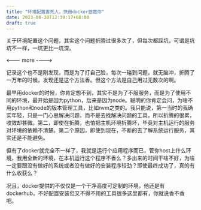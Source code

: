 ```yaml
---
title: "环境配置害死人，快用docker拯救你"
date: 2023-08-30T12:39:17+08:00
draft: true
---
```


关于环境配置这个问题，其实这个问题折腾过很多次了，但每次都踩坑，可谓是坑坑不一样，一坑更比一坑深。

<--- more ---->

记录这个也不是刚发现，而是为了打自己脸，每次一碰到问题，就无脑冲，折腾了一万年的时候，发现还是这个方法香。但这个方法是自己用过无数次的啊。

最早用docker的时候，你肯定想不到，其实不是为了不服服务，而是为了使用不同的环境，最开始是因为python，后来是因为node。聪明的你肯定会问，为啥不用python和node的版本管理工具，比如nvm之类的。我只能说，第一当时的我确实年轻，只是一门心思解决问题，而不是去找解决问题的工具，所以折腾的很累，收效却甚微。第二，即使在折腾，也怕把主机环境折腾坏，毕竟对主机运行的服务对环境的依赖不清楚。第二个原因，即使到现在，不断的去了解系统运行服务，其实还是不能避免。

但有了docker就完全不一样了，我就是运行个应用程序而已，管你host上什么环境，我用全新的环境，在本机运行这个程序不香么？多出来的时间干啥不好，为啥一定要跟没有做好的系统或者没有做好的安装程序较劲？即使最终成功了，真的有什么收获么？

况且，docker提供的不仅仅是一个干净高度可定制的环境，他还是有dockerhub，不好配置安装但又不得不用的工具很多这里都有，你就说香不香吧。


